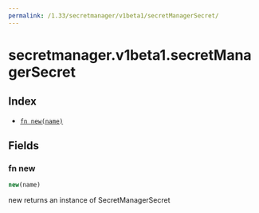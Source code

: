 ```yaml
---
permalink: /1.33/secretmanager/v1beta1/secretManagerSecret/
---
```


# secretmanager.v1beta1.secretManagerSecret



## Index

* [`fn new(name)`](#fn-new)

## Fields

### fn new

```ts
new(name)
```

new returns an instance of SecretManagerSecret